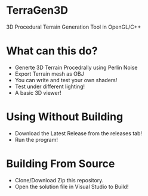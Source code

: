 # TerraGen3D
3D Procedural Terrain Generation Tool in OpenGL/C++

# What can this do?

* Generte 3D Terrain Procedrally using Perlin Noise
* Export Terrain mesh as OBJ
* You can write and test your own shaders!
* Test under different lighting!
* A basic 3D viewer!

# Using Without Building

* Download the Latest Release from the releases tab!
* Run the program!

# Building From Source

* Clone/Download Zip this repository.
* Open the solution file in Visual Studio to Build!
